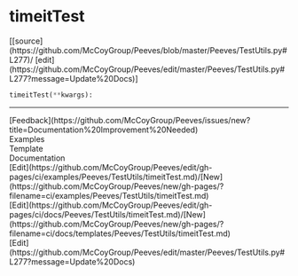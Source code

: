 # <a id="Peeves.TestUtils.timeitTest">timeitTest</a>
<div class="docs-source-link" markdown="1">
[[source](https://github.com/McCoyGroup/Peeves/blob/master/Peeves/TestUtils.py#L277)/
[edit](https://github.com/McCoyGroup/Peeves/edit/master/Peeves/TestUtils.py#L277?message=Update%20Docs)]
</div>

```python
timeitTest(**kwargs): 
```












---


<div markdown="1" class="text-muted">
<div class="container">
  <div class="row">
   <div class="col" markdown="1">
[Feedback](https://github.com/McCoyGroup/Peeves/issues/new?title=Documentation%20Improvement%20Needed)   
</div>
</div>
  <div class="row">
   <div class="col" markdown="1">
Examples   
</div>
   <div class="col" markdown="1">
Template   
</div>
   <div class="col" markdown="1">
Documentation   
</div>
</div>
  <div class="row">
   <div class="col" markdown="1">
[Edit](https://github.com/McCoyGroup/Peeves/edit/gh-pages/ci/examples/Peeves/TestUtils/timeitTest.md)/[New](https://github.com/McCoyGroup/Peeves/new/gh-pages/?filename=ci/examples/Peeves/TestUtils/timeitTest.md)   
</div>
   <div class="col" markdown="1">
[Edit](https://github.com/McCoyGroup/Peeves/edit/gh-pages/ci/docs/Peeves/TestUtils/timeitTest.md)/[New](https://github.com/McCoyGroup/Peeves/new/gh-pages/?filename=ci/docs/templates/Peeves/TestUtils/timeitTest.md)   
</div>
   <div class="col" markdown="1">
[Edit](https://github.com/McCoyGroup/Peeves/edit/master/Peeves/TestUtils.py#L277?message=Update%20Docs)   
</div>
</div>
</div>
</div>